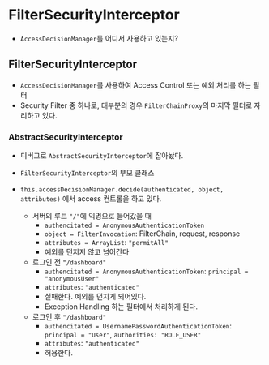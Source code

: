 # FilterSecurityInterceptor

- `AccessDecisionManager`를 어디서 사용하고 있는지?

## FilterSecurityInterceptor
- `AccessDecisionManager`를 사용하여 Access Control 또는 예외 처리를 하는 필터
- Security Filter 중 하나로, 대부분의 경우 `FilterChainProxy`의 마지막 필터로 자리하고 있다.

### AbstractSecurityInterceptor
- 디버그로 `AbstractSecurityInterceptor`에 잡아놨다.

- `FilterSecurityInterceptor`의 부모 클래스
- `this.accessDecisionManager.decide(authenticated, object, attributes)` 에서 access 컨트롤을 하고 있다.
  - 서버의 루트 `"/"`에 익명으로 들어갔을 때
    - `authencitated = AnonymousAuthenticationToken`
    - `object = FilterInvocation`: FilterChain, request, response
    - `attributes = ArrayList`: `"permitAll"`
    - 예외를 던지지 않고 넘어간다
  - 로그인 전 `"/dashboard"`
    - `authencitated = AnonymousAuthenticationToken`: `principal = "anonymousUser"` 
    - `attributes`: `"authenticated"`
    - 실패한다. 예외를 던지게 되어있다.
    - Exception Handling 하는 필터에서 처리하게 된다.
  - 로그인 후 `"/dashboard"`
    - `authencitated = UsernamePasswordAuthenticationToken`: `principal = "User"`, `authorities: "ROLE_USER"`
    - `attributes`: `"authenticated"`
    - 허용한다.